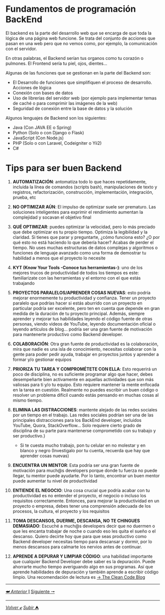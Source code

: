 # Fundamentos de programación BackEnd

El backend es la parte del desarrollo web que se encarga de que toda la lógica de una página web  funcione. Se trata del conjunto de acciones que pasan en una web pero que no vemos como, por ejemplo, la comunicación con el servidor.

En otras palabras, el Backend serían tus organos como tu corazón o pulmones. El Frontend sería tu piel, ojos, dientes...

Algunas de las funciones que se gestionan en la parte del Backend son:

- El Desarrollo de funciones que simplifiquen el proceso de desarrollo.
Acciones de lógica
- Conexión con bases de datos
- Uso de librerías del servidor web (por ejemplo para implementar temas de caché o para comprimir las imágenes de la web)
- Seguridad de conexión entre la base de datos y la solución

Algunos lenguajes de Backend son los siguientes:
- Java (Con JAVA EE o Spring)
- Python (Solo o con Django o Flask)
- JavaScript (Con Node.js)
- PHP (Solo o con Laravel, Codeigniter o Yii2)
- C#

# Tips para ser buen Backend

1. **AUTOMATIZACIÓN**: antomatiza todo lo que haces repetidamente, incluida la línea de comandos (scripts bash), manipulaciones de texto y registros, refactorización, construcción, implementación, integración, prueba, etc

2. **NO OPTIMIZAR AÚN**: El impulso de optimizar suele ser prematuro. Las soluciones inteligentes para exprimir el rendimiento aumentan la complejidad y socavan el objetivo final

3. **QUÉ OPTIMIZAR**: puedes optimizar la velocidad, pero lo más preciado que debe optimizar es tu propio tiempo. Optimiza la legibilidad y la claridad. Si tienes que parar y preguntarte, ¿cómo funciona esto? ¿O por qué esto no está haciendo lo que debería hacer? Acabas de perder el tiempo. No uses muchas estructuras de datos complejas y algoritmos o funciones de lenguaje avanzado como una forma de demostrar tu habilidad a menos que el proyecto lo necesite

4. **KYT (Know Your Tools -Conoce tus herramientas-)**: uno de los mejores trucos de productividad de todos los tiempos es este: familiarizate con las herramientas y el entorno con el que estás trabajando

5. **PROYECTOS PARALELOS/APRENDER COSAS NUEVAS**: esto podría mejorar enormemente tu productividad y confianza. Tener un proyecto paralelo que podrías hacer si estás aburrido con un proyecto en particular podría ser excelente, pero ten en cuenta que depende en gran medida de la duración de tu proyecto principal. Además, siempre aprender y mejorar tus habilidades leyendo el código fuente de otras personas, viendo videos de YouTube, leyendo documentación oficial o leyendo artículos de blog... podría ser una gran fuente de motivación para mantenerte productivo como Backend developer.

6. **COLABORACIÓN**: Otra gran fuente de productividad es la colaboración, mira que nadie es una isla de conocimiento, necesitas colaborar con la gente para poder pedir ayuda, trabajar en proyectos juntos y aprender a formar y/o gestionar equipos

7. **PRIORIZA TU TAREA Y COMPROMÉTETE CON ELLA**: Esto requerirá un poco de disciplina, no es suficiente programar algo que hacer, debes desempeñarte bien activamente en aquellas actividades que son más valiosas para ti y/o tu equipo. Esto requiere mantener la mente enfocada en la tarea en cuestión. Realmente no puedes escribir un buen código o resolver un problema difícil cuando estás pensando en muchas cosas al mismo tiempo.

8. **ELIMINA LAS DISTRACCIONES**: mantente alejado de las redes sociales por un tiempo en el trabajo. Las redes sociales podrían ser una de las principales distracciones para los BackEnd developer, incluidos YouTube, Quora, StackOverflow... Solo requiere cierto grado de disciplina de su parte para mantenerse comprometido con su trabajo y ser productivo.}
   - Si te cuesta mucho trabajo, pon tu celular en no molestar y en blanco y negro (Investigalo por tu cuenta, recuerda que hay que aprender cosas nuevas)

9. **ENCUENTRA UN MENTOR**: Esta podría ser una gran fuente de motivación para much@s developers porque donde tu fuerza no puede llegar, tu mentor puede ayudarte. Por lo tanto, encontrar un buen mentor puede aumentar tu nivel de productividad

10. **ENTIENDE EL NEGOCIO**: Una cosa crucial que podría acabar con tu productividad es no entender el proyecto, el negocio o incluso los requisitos correctamente. Entonces, para mejorar la productividad en un proyecto o empresa, debes tener una comprensión adecuada de los procesos, la cultura, el proyecto y los requisitos

11. **TOMA DESCANSOS, DUERME, DESCANSA, NO TE CHINGUES DEMASIADO**: Escuché a much@s developers decir que no duermen o que les encanta trabajar de noche o cuando eso les quita el sueño o el descanso. Quiero decirte hoy que para que seas productivo como Backend developer necesitas tiempo para descansar y dormir, por lo menos descansos para calmarte los nervios antes de continuar.

12. **APRENDE A DEPURAR Y LIMPIAR CÓDIGO**: una habilidad importante que cualquier Backend Developer debe saber es la depuración. Puede ahorrarte mucho tiempo averiguando algo en sus programas. Así que aprende habilidades de depuración y también aprende a escribir código limpio. Una recomendación de lectura es [-> The Clean Code Blog](https://blog.cleancoder.com/) 


---

[**&#11176;** *Anterior* &#11007;](/01-Fundamentos-JS/eventos.md "") 
[Siguiente **&#129042;**](/01-Fundamentos-JS/fundamentos-js.md "")

---

[*Volver* **&ldca;**](/README.md "Menu principal")
[*Subir* **&#11165;**](# "Ir al título")